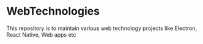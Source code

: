 # WebTechnologies
This repository is to maintain various web technology projects like Electron, React Native, Web apps etc
